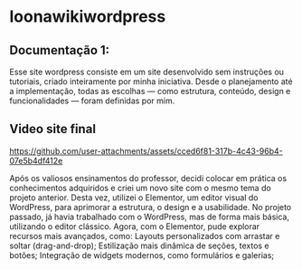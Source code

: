 # loonawikiwordpress

## Documentação 1:
Esse site wordpress consiste em um site desenvolvido sem instruções ou tutoriais, criado inteiramente por minha iniciativa. Desde o planejamento até a implementação, todas as escolhas — como estrutura, conteúdo, design e funcionalidades — foram definidas por mim.

## Video site final

https://github.com/user-attachments/assets/cced6f81-317b-4c43-96b4-07e5b4df412e



Após os valiosos ensinamentos do professor, decidi colocar em prática os conhecimentos adquiridos e criei um novo site com o mesmo tema do projeto anterior. Desta vez, utilizei o Elementor, um editor visual do WordPress, para aprimorar a estrutura, o design e a usabilidade.
No projeto passado, já havia trabalhado com o WordPress, mas de forma mais básica, utilizando o editor clássico. Agora, com o Elementor, pude explorar recursos mais avançados, como:
Layouts personalizados com arrastar e soltar (drag-and-drop);
Estilização mais dinâmica de seções, textos e botões;
Integração de widgets modernos, como formulários e galerias;



